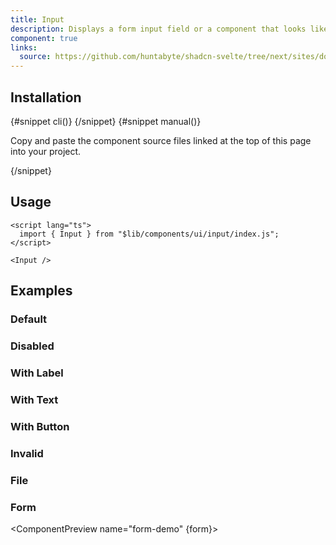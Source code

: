 ```yaml
---
title: Input
description: Displays a form input field or a component that looks like an input field.
component: true
links:
  source: https://github.com/huntabyte/shadcn-svelte/tree/next/sites/docs/src/lib/registry/ui/input
---
```


<script>
	import ComponentPreview from "$lib/components/component-preview.svelte";
	import PMAddComp from "$lib/components/pm-add-comp.svelte";
	import PMInstall from "$lib/components/pm-install.svelte";
	import Steps from "$lib/components/steps.svelte";
	import Step from "$lib/components/step.svelte";
	import InstallTabs from "$lib/components/install-tabs.svelte";

	export let form;
</script>

<ComponentPreview name="input-demo">

<div></div>

</ComponentPreview>

## Installation

<InstallTabs>
{#snippet cli()}
<PMAddComp name="input" />
{/snippet}
{#snippet manual()}
<Steps>

<Step>

Copy and paste the component source files linked at the top of this page into your project.

</Step>

</Steps>
{/snippet}
</InstallTabs>

## Usage

```svelte
<script lang="ts">
  import { Input } from "$lib/components/ui/input/index.js";
</script>

<Input />
```

## Examples

### Default

<ComponentPreview name="input-demo">

<div></div>

</ComponentPreview>

### Disabled

<ComponentPreview name="input-disabled">

<div></div>

</ComponentPreview>

### With Label

<ComponentPreview name="input-with-label">

<div></div>

</ComponentPreview>

### With Text

<ComponentPreview name="input-with-text">

<div></div>

</ComponentPreview>

### With Button

<ComponentPreview name="input-with-button">

<div></div>

</ComponentPreview>

### Invalid

<ComponentPreview name="input-invalid">

<div></div>

</ComponentPreview>

### File

<ComponentPreview name="input-file">

<div></div>

</ComponentPreview>

### Form

<ComponentPreview name="form-demo" {form}>

<div></div>

</ComponentPreview>
